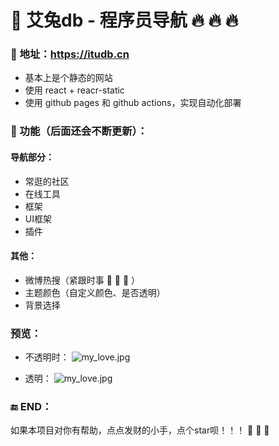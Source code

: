 # 🍻 艾兔db - 程序员导航 🔥 🔥 🔥

### 🎉  地址：https://itudb.cn

* 基本上是个静态的网站
* 使用 react + reacr-static
* 使用 github pages 和 github actions，实现自动化部署

### 🔧  功能（后面还会不断更新）：
#### 导航部分：
  * 常逛的社区
  * 在线工具
  * 框架
  * UI框架
  * 插件
#### 其他：
  * 微博热搜（紧跟时事 🤡 🤡 🤡 ）
  * 主题颜色（自定义颜色、是否透明）
  * 背景选择

### 预览：
  * 不透明时：
  ![my_love.jpg](https://sunupdong.gitee.io/itudb-image/common/pic_hd.jpg?raw=true)

  * 透明：
  ![my_love.jpg](https://sunupdong.gitee.io/itudb-image/common/pic_hd2.jpg?raw=true)

### 🔚 END：
  如果本项目对你有帮助，点点发财的小手，点个star呗！！！ 🍻 🍻 🍻

